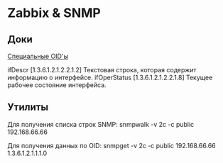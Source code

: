 # Zabbix &amp;  SNMP

## Доки

[Специальные OID'ы](https://www.zabbix.com/documentation/3.4/ru/manual/config/items/itemtypes/snmp/special_mibs)

ifDescr		[1.3.6.1.2.1.2.2.1.2] 	Текстовая строка, которая содержит информацию о интерфейсе.
ifOperStatus	[1.3.6.1.2.1.2.2.1.8] 	Текущее рабочее состояние интерфейса. 

##  Утилиты 


Для получения списка строк SNMP: snmpwalk -v 2c -c public 192.168.66.66

Для получения данных по OID: snmpget -v 2c -c public 192.168.66.66 1.3.6.1.2.1.1.1.0
